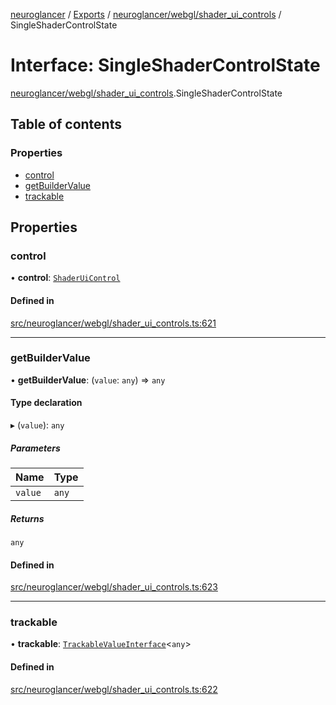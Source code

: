 [neuroglancer](../README.md) / [Exports](../modules.md) / [neuroglancer/webgl/shader\_ui\_controls](../modules/neuroglancer_webgl_shader_ui_controls.md) / SingleShaderControlState

# Interface: SingleShaderControlState

[neuroglancer/webgl/shader_ui_controls](../modules/neuroglancer_webgl_shader_ui_controls.md).SingleShaderControlState

## Table of contents

### Properties

- [control](neuroglancer_webgl_shader_ui_controls.SingleShaderControlState.md#control)
- [getBuilderValue](neuroglancer_webgl_shader_ui_controls.SingleShaderControlState.md#getbuildervalue)
- [trackable](neuroglancer_webgl_shader_ui_controls.SingleShaderControlState.md#trackable)

## Properties

### control

• **control**: [`ShaderUiControl`](../modules/neuroglancer_webgl_shader_ui_controls.md#shaderuicontrol)

#### Defined in

[src/neuroglancer/webgl/shader_ui_controls.ts:621](https://github.com/ActiveBrainAtlas2/neuroglancer/blob/91617476/src/neuroglancer/webgl/shader_ui_controls.ts#L621)

___

### getBuilderValue

• **getBuilderValue**: (`value`: `any`) => `any`

#### Type declaration

▸ (`value`): `any`

##### Parameters

| Name | Type |
| :------ | :------ |
| `value` | `any` |

##### Returns

`any`

#### Defined in

[src/neuroglancer/webgl/shader_ui_controls.ts:623](https://github.com/ActiveBrainAtlas2/neuroglancer/blob/91617476/src/neuroglancer/webgl/shader_ui_controls.ts#L623)

___

### trackable

• **trackable**: [`TrackableValueInterface`](neuroglancer_trackable_value.TrackableValueInterface.md)<`any`\>

#### Defined in

[src/neuroglancer/webgl/shader_ui_controls.ts:622](https://github.com/ActiveBrainAtlas2/neuroglancer/blob/91617476/src/neuroglancer/webgl/shader_ui_controls.ts#L622)
